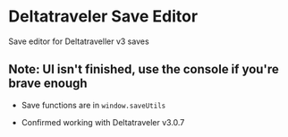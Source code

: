 # Deltatraveler Save Editor

Save editor for Deltatraveller v3 saves

## Note: UI isn't finished, use the console if you're brave enough

- Save functions are in `window.saveUtils`

- Confirmed working with Deltatraveler v3.0.7
